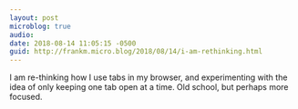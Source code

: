 ```yaml
---
layout: post
microblog: true
audio: 
date: 2018-08-14 11:05:15 -0500
guid: http://frankm.micro.blog/2018/08/14/i-am-rethinking.html
---
```

I am re-thinking how I use tabs in my browser, and experimenting with the idea of only keeping one tab open at a time. Old school, but perhaps more focused.
